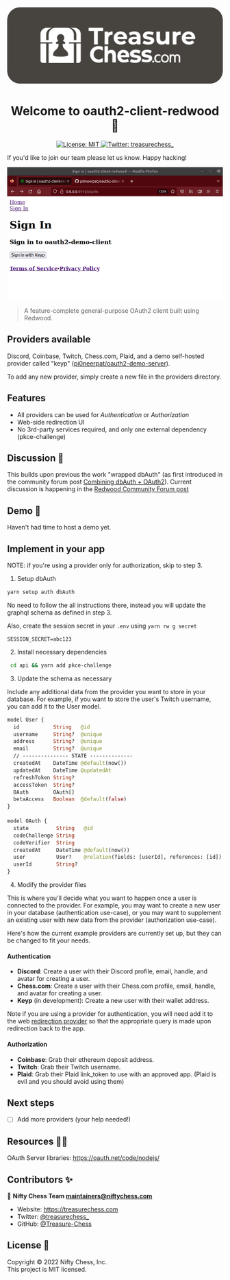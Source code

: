 <h1 align="center"><img width="600" style="border-radius: 30px;" src="https://github.com/treasure-chess/treasure-chess/blob/main/github-header.png?raw=true"/></h1>
<h1 align="center">Welcome to oauth2-client-redwood 👋</h1>
<p align="center">
  <a href="#" target="_blank">
    <img alt="License: MIT" src="https://img.shields.io/badge/License-MIT-yellow.svg" />
  </a>
  <a href="https://twitter.com/treasure chess_" target="_blank">
    <img alt="Twitter: treasurechess_" src="https://img.shields.io/twitter/follow/treasurechess_.svg?style=social" />
  </a>
</p>

If you'd like to join our team please let us know. Happy hacking!

<p align="center">
<img width="600px" src="oauth2-client-redwood.gif"/>
</p>

> A feature-complete general-purpose OAuth2 client built using Redwood.

## Providers available

Discord, Coinbase, Twitch, Chess.com, Plaid, and a demo self-hosted provider called "keyp" ([pi0neerpat/oauth2-demo-server](https://github.com/pi0neerpat/oauth2-demo-server)).

To add any new provider, simply create a new file in the providers directory.

## Features

- All providers can be used for *Authentication* or *Authorization*
- Web-side redirection UI
- No 3rd-party services required, and only one external dependency (pkce-challenge)
## Discussion 💬


This builds upon previous the work "wrapped dbAuth" (as first introduced in the community forum post [Combining dbAuth + OAuth2](https://community.redwoodjs.com/t/combining-dbauth-oauth2/2452/8)). Current discussion is happening in the [Redwood Community Forum post](https://community.redwoodjs.com/t/i-made-passportjs-for-redwood/4343?u=pi0neerpat)

## Demo 📙

Haven't had time to host a demo yet.

## Implement in your app

NOTE: if you're using a provider only for authorization, skip to step 3.

1. Setup dbAuth

```bash
yarn setup auth dbAuth
```

No need to follow the all instructions there, instead you will update the graphql schema as defined in step 3.

Also, create the session secret in your `.env` using `yarn rw g secret`

```
SESSION_SECRET=abc123
```

2. Install necessary dependencies

```bash
 cd api && yarn add pkce-challenge
```

3. Update the schema as necessary

Include any additional data from the provider you want to store in your database. For example, if you want to store the user's Twitch username, you can add it to the User model.

```graphql
model User {
  id           String   @id
  username     String?  @unique
  address      String?  @unique
  email        String?  @unique
  // --------------- STATE --------------
  createdAt    DateTime @default(now())
  updatedAt    DateTime @updatedAt
  refreshToken String?
  accessToken  String?
  OAuth        OAuth[]
  betaAccess   Boolean  @default(false)
}

model OAuth {
  state         String   @id
  codeChallenge String
  codeVerifier  String
  createdAt     DateTime @default(now())
  user          User?    @relation(fields: [userId], references: [id])
  userId        String?
}
```

4. Modify the provider files

This is where you'll decide what you want to happen once a user is connected to the provider. For example, you may want to create a new user in your database (authentication use-case), or you may want to supplement an existing user with new data from the provider (authorization use-case).

Here's how the current example providers are currently set up, but they can be changed to fit your needs.

#### Authentication

- **Discord**: Create a user with their Discord profile, email, handle, and avatar for creating a user.
- **Chess.com**: Create a user with their Chess.com profile, email, handle, and avatar for creating a user.
- **Keyp** (in development): Create a new user with their wallet address.

Note if you are using a provider for authentication, you will need add it to the web [redirection provider](https://github.com/pi0neerpat/oauth2-client-redwood/blob/559da2f738a9755405a2a2cf800ca5fca5c23835/web/src/providers/redirection/redirection.js#L9) so that the appropriate query is made upon redirection back to the app.

#### Authorization

- **Coinbase**: Grab their ethereum deposit address.
- **Twitch**: Grab their Twitch username.
- **Plaid**: Grab their Plaid link_token to use with an approved app. (Plaid is evil and you should avoid using them)
## Next steps

- [ ] Add more providers (your help needed!)

## Resources 🧑‍💻

OAuth Server libraries: https://oauth.net/code/nodejs/

## Contributors ✨

👤 **Nifty Chess Team <maintainers@niftychess.com>**

- Website: https://treasurechess.com
- Twitter: [@treasurechess\_](https://twitter.com/treasurechess_)
- GitHub: [@Treasure-Chess](https://github.com/Treasure-Chess)

## License 📝

Copyright © 2022 Nifty Chess, Inc.<br />
This project is MIT licensed.




